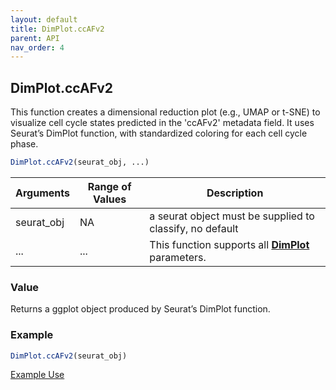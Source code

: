 ```yaml
---
layout: default
title: DimPlot.ccAFv2
parent: API
nav_order: 4
---
```

## DimPlot.ccAFv2

This function creates a dimensional reduction plot (e.g., UMAP or t-SNE)
to visualize cell cycle states predicted in the 'ccAFv2' metadata field.
It uses Seurat’s DimPlot function, with standardized coloring for each
cell cycle phase.

``` r         
DimPlot.ccAFv2(seurat_obj, ...)
```

| Arguments  | Range of Values | Description                                                                                          |
|-------------------|-------------------|------------------------------------|
| seurat_obj | NA              | a seurat object must be supplied to classify, no default                                             |
| ...        | ...             | This function supports all [**DimPlot**](https://satijalab.org/seurat/reference/dimplot) parameters. |

### Value

Returns a ggplot object produced by Seurat’s DimPlot function.

### Example

``` r
DimPlot.ccAFv2(seurat_obj)
```

[Example
Use](https://plaisier-lab.github.io/ccafv2_R/src/U5.html#plotting-cell-cycle-states)
